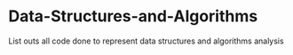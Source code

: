 # Data-Structures-and-Algorithms
List outs all code done to represent data structures and algorithms analysis
